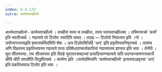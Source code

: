```yaml
---
index: 6.4.172
sutra: कार्मस्ताच्छील्ये

---
```

_कार्मस्ताच्छील्ये_ - कार्मस्ताच्छील्ये । तच्छीसं यस्य स तच्छीलः, तस्य भावस्ताच्छील्यम् । तस्मिन्वाच्ये 'कार्म' इति भवतीत्यर्थः । णप्रत्यये परे टिलोपः स्यादिति यावत् । तदाह — टिलोपो निपात्यत इति ।णो ।ञपो॑त्यनन्तरम्इति ज्ञापनार्थमिद॑मिति शेषः । अत्र टिलोपविधिर्हि 'अन्' इति प्रकृतिभावनिवृत्त्यर्थः । ततश्च अणि विहतस्य प्रकृतिभावस्य णप्रत्यये परतः प्रतिषेधादण्कार्यकारित्वं णप्रत्ययस्य ज्ञाप्यत इति भावः । तेनेति । चुरा शीलमस्याः, तपः शीलमस्या इति विग्रहे चुरातपःशब्दाभ्यां छत्रादित्वाण्णप्रत्यये सति तदन्ताभ्यामणन्तकार्ये ङीपि चौरी तापसीति सिद्धमित्यर्थः । कार्मणा इति ।तस्येद॑मित्यणि 'कार्मस्ताच्छील्ये' इत्यस्याऽप्रवृत्त्या 'अन्' इति प्रकतिभावान्न टिलोप इति भावः ।